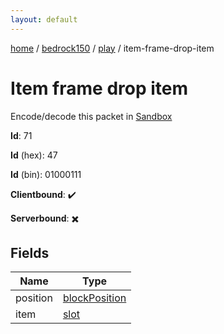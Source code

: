 ```yaml
---
layout: default
---
```


[home](/)  /  [bedrock150](/protocol/bedrock150)  /  [play](/protocol/bedrock150/play)  /  item-frame-drop-item

# Item frame drop item

Encode/decode this packet in [Sandbox](../../../sandbox/bedrock150#play.item_frame_drop_item)

**Id**: 71

**Id** (hex): 47

**Id** (bin): 01000111

**Clientbound**: ✔️

**Serverbound**: ✖️

## Fields

Name | Type
---|---
position | [blockPosition](/protocol/bedrock150/types/block-position)
item | [slot](/protocol/bedrock150/types/slot)
